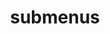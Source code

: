 ---
layout: page
title: submenus
nav: fasle
nav_order: 
dropdown: true
children:
    - title: publications
      permalink: /publications/
    - title: divider
    - title: projects
      permalink: /projects/
---